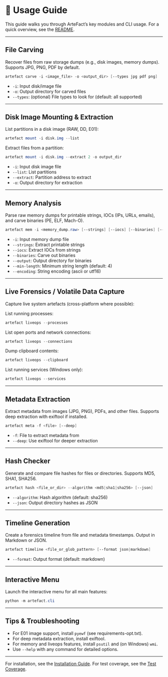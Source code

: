 # 📘 Usage Guide

This guide walks you through ArteFact’s key modules and CLI usage.
For a quick overview, see the [README](../README.md).

---

## File Carving

Recover files from raw storage dumps (e.g., disk images, memory dumps). Supports JPG, PNG, PDF by default.

```powershell
artefact carve -i <image_file> -o <output_dir> [--types jpg pdf png]
```

- `-i`: Input disk/image file
- `-o`: Output directory for carved files
- `--types`: (optional) File types to look for (default: all supported)

---

## Disk Image Mounting & Extraction

List partitions in a disk image (RAW, DD, E01):

```powershell
artefact mount -i disk.img --list
```

Extract files from a partition:

```powershell
artefact mount -i disk.img --extract 2 -o output_dir
```

- `-i`: Input disk image file
- `--list`: List partitions
- `--extract`: Partition address to extract
- `-o`: Output directory for extraction

---

## Memory Analysis

Parse raw memory dumps for printable strings, IOCs (IPs, URLs, emails), and carve binaries (PE, ELF, Mach-O).

```powershell
artefact mem -i <memory_dump.raw> [--strings] [--iocs] [--binaries] [--output <dir>] [--min-length N] [--encoding ascii|utf16]
```

- `-i`: Input memory dump file
- `--strings`: Extract printable strings
- `--iocs`: Extract IOCs from strings
- `--binaries`: Carve out binaries
- `--output`: Output directory for binaries
- `--min-length`: Minimum string length (default: 4)
- `--encoding`: String encoding (ascii or utf16)

---

## Live Forensics / Volatile Data Capture

Capture live system artefacts (cross-platform where possible):

List running processes:

```powershell
artefact liveops --processes
```

List open ports and network connections:

```powershell
artefact liveops --connections
```

Dump clipboard contents:

```powershell
artefact liveops --clipboard
```

List running services (Windows only):

```powershell
artefact liveops --services
```

---

## Metadata Extraction

Extract metadata from images (JPG, PNG), PDFs, and other files. Supports deep extraction with exiftool if installed.

```powershell
artefact meta -f <file> [--deep]
```

- `-f`: File to extract metadata from
- `--deep`: Use exiftool for deeper extraction

---

## Hash Checker

Generate and compare file hashes for files or directories. Supports MD5, SHA1, SHA256.

```powershell
artefact hash <file_or_dir> --algorithm <md5|sha1|sha256> [--json]
```

- `--algorithm`: Hash algorithm (default: sha256)
- `--json`: Output directory hashes as JSON

---

## Timeline Generation

Create a forensics timeline from file and metadata timestamps. Output in Markdown or JSON.

```powershell
artefact timeline <file_or_glob_pattern> [--format json|markdown]
```

- `--format`: Output format (default: markdown)

---

## Interactive Menu

Launch the interactive menu for all main features:

```powershell
python -m artefact.cli
```

---

## Tips & Troubleshooting

- For E01 image support, install `pyewf` (see requirements-opt.txt).
- For deep metadata extraction, install exiftool.
- For memory and liveops features, install `psutil` and (on Windows) `wmi`.
- Use `--help` with any command for detailed options.

---

For installation, see the [Installation Guide](./installation.md).
For test coverage, see the [Test Coverage](./coverage.md).
